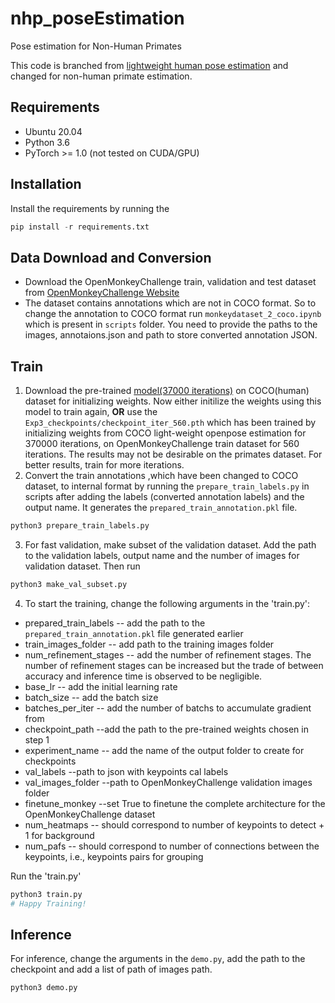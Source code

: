 # nhp_poseEstimation
Pose estimation for Non-Human Primates

This code is branched from [lightweight human pose estimation](https://github.com/Daniil-Osokin/lightweight-human-pose-estimation.pytorch) and changed for non-human primate estimation.

## Requirements
* Ubuntu 20.04
* Python 3.6
* PyTorch >= 1.0 (not tested on CUDA/GPU)

## Installation
Install the requirements by running the 
```python
pip install -r requirements.txt
```

## Data Download and Conversion
* Download the OpenMonkeyChallenge train, validation and test dataset from [OpenMonkeyChallenge Website](https://competitions.codalab.org/competitions/34342)
* The dataset contains annotations which are not in COCO format. So to change the annotation to COCO format run `monkeydataset_2_coco.ipynb` which is present in `scripts` folder. You need to provide the paths to the images, annotaions.json and path to store converted annotation JSON.


 ## Train
 1. Download the pre-trained [model(37000 iterations)](https://download.01.org/opencv/openvino_training_extensions/models/human_pose_estimation/checkpoint_iter_370000.pth) on COCO(human) dataset for initializing weights. Now either initilize the weights using this model to train again,
 **OR**
 use the `Exp3_checkpoints/checkpoint_iter_560.pth` which has been trained by initializing weights from COCO light-weight openpose estimation for 370000 iterations, on OpenMonkeyChallenge train dataset for 560 iterations. The results may not be desirable on the primates dataset. For better results, train for more iterations.
 2. Convert the train annotations ,which have been changed to COCO dataset, to internal format by running the
 `prepare_train_labels.py` in scripts after adding the labels (converted annotation labels) and the output name. It generates the `prepared_train_annotation.pkl` file.
 ```python
python3 prepare_train_labels.py
```
 3. For fast validation, make subset of the validation dataset. Add the path to the validation labels, output name and the number of images for validation dataset. Then run
 ```python
 python3 make_val_subset.py
 ```
 4. To start the training, change the following arguments in the 'train.py':
 
*  prepared_train_labels -- add the path to the `prepared_train_annotation.pkl` file generated earlier
*  train_images_folder -- add path to the training images folder
*  num_refinement_stages -- add the number of refinement stages. The number of refinement stages can be increased but the trade of between accuracy and inference time is observed to be negligible. 
*  base_lr -- add the initial learning rate
*  batch_size -- add the batch size
*  batches_per_iter -- add the number of batchs to accumulate gradient from
*  checkpoint_path --add the path to the pre-trained weights chosen in step 1
*  experiment_name -- add the name of the output folder to create for checkpoints
*  val_labels --path to json with keypoints cal labels
*  val_images_folder --path to OpenMonkeyChallenge validation images folder
*  finetune_monkey --set True to finetune the complete architecture for the OpenMonkeyChallenge dataset
*  num_heatmaps -- should correspond to number of keypoints to detect + 1 for background
*  num_pafs -- should correspond to number of connections between the keypoints, i.e., keypoints pairs for grouping

Run the 'train.py'

```python
python3 train.py
# Happy Training!
```

 ## Inference
 
 For inference, change the arguments in the `demo.py`, add the path to the checkpoint and add a list of path of images path.
```python
python3 demo.py
```
 
